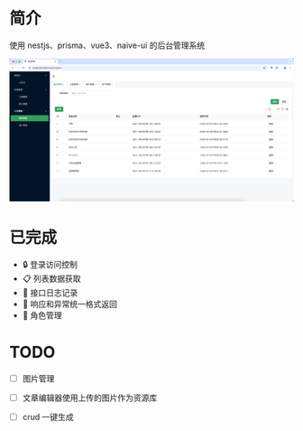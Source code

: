 # 简介

使用 nestjs、prisma、vue3、naive-ui 的后台管理系统

![截图预览](image.png)

# 已完成
- 🔒 登录访问控制
- 📋 列表数据获取
- 📝 接口日志记录
- 🔄 响应和异常统一格式返回
- 👥 角色管理


# TODO

- [ ] 图片管理

- [ ] 文章编辑器使用上传的图片作为资源库

- [ ] crud 一键生成